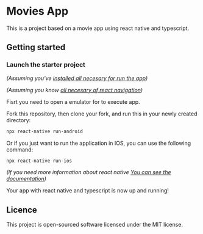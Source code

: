 # Movies App

This is a project based on a movie app using react native and typescript.

## Getting started

### Launch the starter project

*(Assuming you've [installed all necesary for run the app](https://reactnative.dev/docs/environment-setup))*

*(Assuming you know [all necesary of react navigation](https://reactnavigation.org/docs/getting-started))*

Fisrt you need to open a emulator for to execute app.


Fork this repository, then clone your fork, and run this in your newly created directory:
``` bash
npx react-native run-android
```

Or if you just want to run the application in IOS, you can use the following command:
``` bash
npx react-native run-ios
```



*(If you need more information about react native [You can see the documentation](https://reactnative.dev/))*

Your app with react native and typescript is now up and running! 


## Licence
This project is open-sourced software licensed under the MIT license.